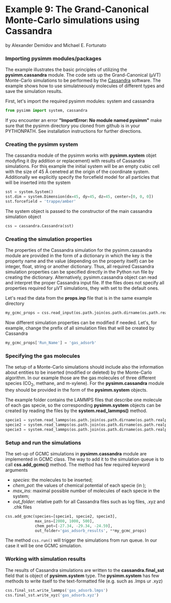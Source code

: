 Example 9: The Grand-Canonical Monte-Carlo simulations using Cassandra
========================================================================================
by Alexander Demidov and Michael E. Fortunato

### Importing pysimm modules/packages

The example illustrates the basic principles of utilizing the **pysimm.cassandra** module. The code sets up the Grand-Canonical (&#956;VT) Monte-Carlo simulations to be performed by the  [Cassandra](https://cassandra.nd.edu) software. The example shows how to use simulatneously molecules of different types and save the simulation results.  

First, let's import the required pysimm modules: system and cassandra

```python
from pysimm import system, cassandra
```

If you encounter an error **"ImportError: No module named pysimm"** make sure that the pysimm directory you cloned from github is in your PYTHONPATH. See installation instructions for further directions.

### Creating the pysimm system

The cassandra module of the pysimm works with **pysimm.system** objet modyfing it (by addition or replacement) with results of Cassandra simulations. For this example the initial system will be an empty cubic cell with the size of 45 &#8491; cenetred at the origin of the coordinate system. Additionally we explicitly specify the forcefield model for all particles that will be inserted into the system 

```python
sst = system.System()
sst.dim = system.Dimension(dx=45, dy=45, dz=45, center=[0, 0, 0])
sst.forcefield = 'trappe/amber'
```

The system object is passed to the constructor of the main cassandra simulation object 

```python
css = cassandra.Cassandra(sst)
```

### Creating the simulation properties

The properties of the Cassandra simulation for the pysimm.cassandra module are provided in the form of a dictionary in which the key is the property name and the value (depending on the property itself) can be integer, float, string or another dictionary. Thus, all required Cassandra simulation properties can be specified directly in the Python run file by creating the dictionary. Alternatively, pysimm.cassandra object can read and interpret the proper Cassandra input file. If the files does not specify all properties required for &#956;VT simulations, they with set to the default ones. 

Let's read the data from the **props.inp** file that is in the same example directory 

```python
my_gcmc_props = css.read_input(os.path.join(os.path.dirname(os.path.realpath(__file__)), 'props.inp'))
```
Now different simulation properties can be modified if needed. Let's, for example, change the prefix of all simulation files that will be created by Cassandra

```python
my_gcmc_props['Run_Name'] = 'gas_adsorb'
```

### Specifying the gas molecules

The setup of a Monte-Carlo simulations should include also the information about entities to be inserted (modified or deleted) by the Monte-Carlo algorithm. In our example those are the gas molecules of three different species (CO<sub>2</sub>, methane, and m-xylene). For the **pysimm.cassandra** module they should be provided in the form of the **pysimm.system** objects. 

The example folder contains the LAMMPS files that describe one molecule of each gas specie, so the corresponding  **pysimm.system** objects can be created by reading the files by the **system.read_lammps()** method.

```python
specie1 = system.read_lammps(os.path.join(os.path.dirname(os.path.realpath(__file__)), 'co2.lmps'))
specie2 = system.read_lammps(os.path.join(os.path.dirname(os.path.realpath(__file__)), 'ch4.lmps'))
specie3 = system.read_lammps(os.path.join(os.path.dirname(os.path.realpath(__file__)), 'm-xylene.lmps'))
```

### Setup and run the simulations

The set-up of GCMC simulations in **pysimm.cassandra** module are implemented in GCMC class. The way to add it to the simulation queue is to call **css.add_gcmc()** method. The method has few required keyword arguments 
* *species*: the molecules to be inserted;
* *chem_pot*: the values of chemical potential of each specie (in );
* *max_ins*: maximal possible number of molecules of each specie in the system;
* *out_folder*: relative path for all Cassandra files such as log files, .xyz and .chk files

```python
css.add_gcmc(species=[specie1, specie2, specie3],
             max_ins=[2000, 1000, 500],
             chem_pot=[-27.34, -29.34, -24.59],
             out_folder='gas_adsorb_results', **my_gcmc_props)
```

The method `css.run()` will trigger the simulations from run queue. In our case it will be one GCMC simulation.


### Working with simulation results

The results of Cassandra simulations are written to the **cassandra.final_sst** field that is object of **pysimm.system** type.  The **pysimm.system** has few methods to write itself to the text-formatted file (e.g. such as .lmps ur .xyz)

```python
css.final_sst.write_lammps('gas_adsorb.lmps')
css.final_sst.write_xyz('gas_adsorb.xyz')
```
